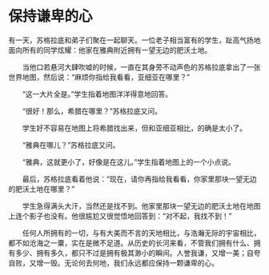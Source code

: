 # 保持谦卑的心
有一天，苏格拉底和弟子们聚在一起聊天。一位老子相当富有的学生，趾高气扬地面向所有的同学炫耀：他家在雅典附近拥有一望无边的肥沃土地。 

　　当他口若悬河大肆吹嘘的时候，一直在其身旁不动声色的苏格拉底拿出了一张世界地图，然后说：“麻烦你指给我看看，亚细亚在哪里？” 

　　“这一大片全是。”学生指着地图洋洋得意地回答。 

　　“很好！那么，希腊在哪里？”苏格拉底又问。 

　　学生好不容易在地图上将希腊找出来，但和亚细亚相比，的确是太小了。 

　　“雅典在哪儿？”苏格拉底又问。 

　　“雅典，这就更小了，好像是在这儿。”学生指着地图上的一个小点说。 

　　最后，苏格拉底看着他说：“现在，请你再指给我看看，你家里那块一望无边的肥沃土地在哪里？” 

　　学生急得满头大汗，当然还是找不到。他家里那块一望无边的肥沃土地在地图上连个影子也没有。他很尴尬又很觉悟地回答到：“对不起，我找不到！” 

　　任何人所拥有的一切，与有大美而不言的天地相比，与浩瀚无际的宇宙相比，都不如沧海之一粟，实在是微不足道。从历史的长河来看，不管我们拥有什么、拥有多少、拥有多久，都只不过是拥有极其渺小的瞬间。人誉我谦，又增一美；自夸自败，又增一毁。无论何去何地，我们永远都应保持一颗谦卑的心。
 